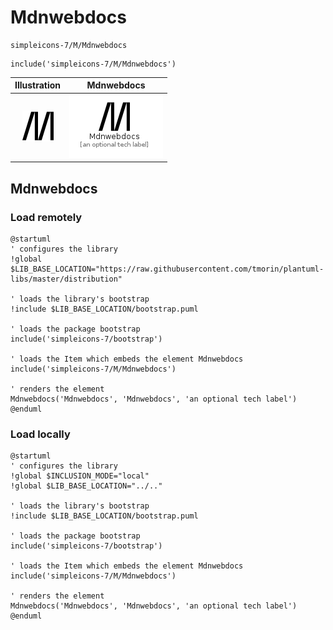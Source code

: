 # Mdnwebdocs


```text
simpleicons-7/M/Mdnwebdocs
```

```text
include('simpleicons-7/M/Mdnwebdocs')
```



| Illustration | Mdnwebdocs |
| :---: | :---: |
| ![illustration for Illustration](../../simpleicons-7/M/Mdnwebdocs.png) | ![illustration for Mdnwebdocs](../../simpleicons-7/M/Mdnwebdocs.Local.png) |




## Mdnwebdocs

### Load remotely
```plantuml
@startuml
' configures the library
!global $LIB_BASE_LOCATION="https://raw.githubusercontent.com/tmorin/plantuml-libs/master/distribution"

' loads the library's bootstrap
!include $LIB_BASE_LOCATION/bootstrap.puml

' loads the package bootstrap
include('simpleicons-7/bootstrap')

' loads the Item which embeds the element Mdnwebdocs
include('simpleicons-7/M/Mdnwebdocs')

' renders the element
Mdnwebdocs('Mdnwebdocs', 'Mdnwebdocs', 'an optional tech label')
@enduml
```

### Load locally
```plantuml
@startuml
' configures the library
!global $INCLUSION_MODE="local"
!global $LIB_BASE_LOCATION="../.."

' loads the library's bootstrap
!include $LIB_BASE_LOCATION/bootstrap.puml

' loads the package bootstrap
include('simpleicons-7/bootstrap')

' loads the Item which embeds the element Mdnwebdocs
include('simpleicons-7/M/Mdnwebdocs')

' renders the element
Mdnwebdocs('Mdnwebdocs', 'Mdnwebdocs', 'an optional tech label')
@enduml
```

